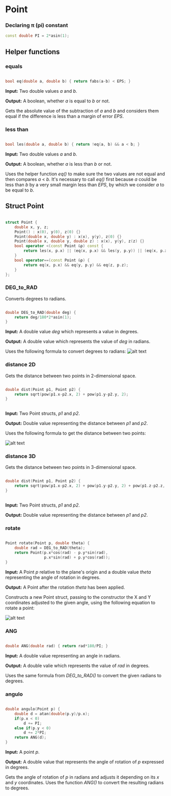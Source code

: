 # Point

### Declaring π (pi) constant
```cpp
const double PI = 2*asin(1);
```
## Helper functions

### equals
```cpp

bool eq(double a, double b) { return fabs(a-b) < EPS; }

```

**Input:** Two double values _a_ and _b_.

**Output:** A boolean, whether _a_ is equal to _b_ or not.

Gets the absolute value of the subtraction of _a_ and _b_ and considers them equal if the difference is less than a margin of error _EPS_.

### less than
```cpp

bool les(double a, double b) { return !eq(a, b) && a < b; }

```

**Input:** Two double values _a_ and _b_.

**Output:** A boolean, whether _a_ is less than _b_ or not.

Uses the helper function _eq()_ to make sure the two values are not equal and then compares  _a_ < _b_. It's necessary to call _eq()_ first because _a_ could be less than _b_ by a very small margin less than _EPS_, by which we consider _a_ to be equal to _b_.

## Struct Point

```cpp

struct Point {
	double x, y, z;
	Point() : x(0), y(0), z(0) {}
	Point(double x, double y) : x(x), y(y), z(0) {}
	Point(double x, double y, double z) : x(x), y(y), z(z) {}
	bool operator <(const Point &p) const {
        return les(x, p.x) || (eq(x, p.x) && les(y, p.y)) || (eq(x, p.x) && eq(y, p.y) && les(z, p.z));
	}
    bool operator==(const Point &p) {
        return eq(x, p.x) && eq(y, p.y) && eq(z, p.z);
    }
};

```

### DEG_to_RAD

Converts degrees to radians.

```cpp

double DEG_to_RAD(double deg) {
    return deg/180*2*asin(1);
}

```

**Input:** A double value _deg_ which represents a value in degrees.

**Output:** A double value which represents the value of _deg_ in radians.

Uses the following formula to convert degrees to radians:
![alt text](http://www.radianstodegrees.net/img/degrees-to-radians2.png)

### distance 2D

Gets the distance between two points in 2-dimensional space.

```cpp

double dist(Point p1, Point p2) {
	return sqrt(pow(p1.x-p2.x, 2) + pow(p1.y-p2.y, 2);
}
	
```

**Input:** Two Point structs, _p1_ and _p2_.

**Output:** Double value representing the distance between _p1_ and _p2_.

Uses the following formula to get the distance between two points:

![alt text](http://www.onlinemath4all.com/images/dbtpformula.png)

### distance 3D

Gets the distance between two points in 3-dimensional space.

```cpp

double dist(Point p1, Point p2) {
	return sqrt(pow(p1.x-p2.x, 2) + pow(p1.y-p2.y, 2) + pow(p1.z-p2.z, 2));
}
	
```

**Input:** Two Point structs, _p1_ and _p2_.

**Output:** Double value representing the distance between _p1_ and _p2_.

### rotate

```cpp

Point rotate(Point p, double theta) {
	double rad = DEG_to_RAD(theta);
	return Point(p.x*cos(rad) - p.y*sin(rad),
				 p.x*sin(rad) + p.y*cos(rad));
}

```

**Input:** A Point _p_ relative to the plane's origin and a double value _theta_ representing the angle of rotation in degrees.

**Output:** A Point after the rotation _theta_ has been applied.

Constructs a new Point struct, passing to the constructor the X and Y coordinates adjusted to the given angle, using the following equation to rotate a point:

![alt text](https://wikimedia.org/api/rest_v1/media/math/render/svg/4e8193cc301ba228063af7ecdf292c2b8c7e76d3)

### ANG

```cpp

double ANG(double rad) { return rad*180/PI; }

```
**Input:** A double value representing an angle in radians.

**Output:** A double valie which represents the value of _rad_ in degrees.

Uses the same formula from _DEG_to_RAD()_ to convert the given radians to degrees.

### angulo

```cpp

double angulo(Point p) {
	double d = atan(double(p.y)/p.x);
	if(p.x < 0)
		d += PI;
	else if(p.y < 0)
		d += 2*PI;
	return ANG(d);
}

```
**Input:** A point _p_.

**Output:** A double value that represents the angle of rotation of _p_ expressed in degrees.

Gets the angle of rotation of _p_ in radians and adjusts it depending on its _x_ and _y_ coordinates. Uses the function _ANG()_ to convert the resulting radians to degrees.
